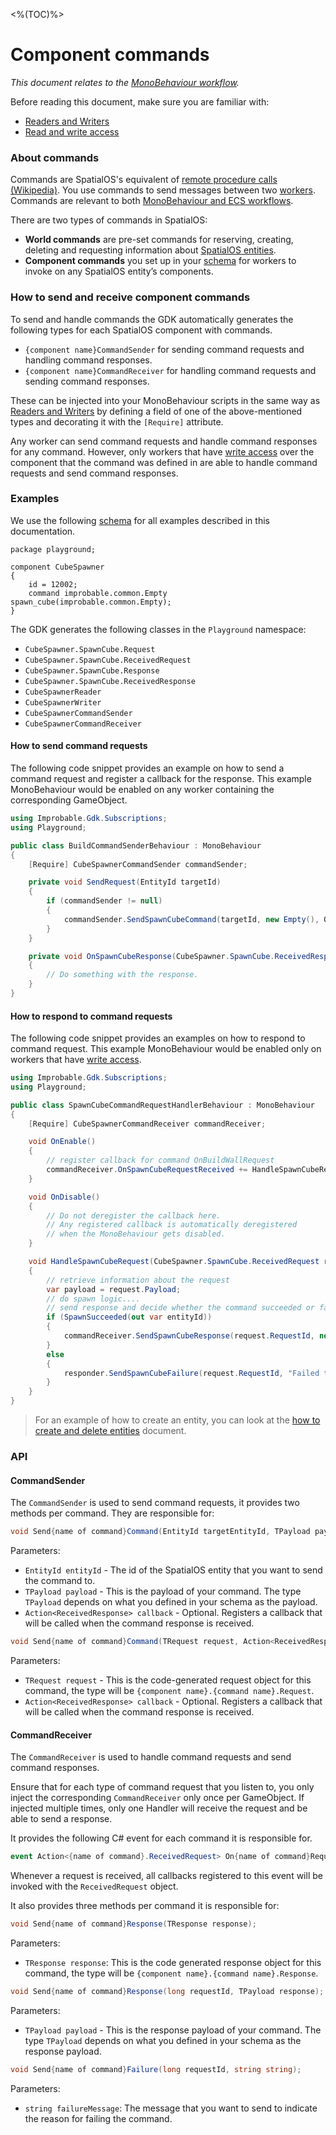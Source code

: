 <%(TOC)%>

# Component commands

_This document relates to the [MonoBehaviour workflow]({{urlRoot}}/workflows/overview#monobehaviour-centric-workflow)._

Before reading this document, make sure you are familiar with:

  * [Readers and Writers]({{urlRoot}}/workflows/monobehaviour/interaction/reader-writers/overview)
  * [Read and write access]({{urlRoot}}/reference/glossary#authority)

### About commands

Commands are SpatialOS's equivalent of [remote procedure calls (Wikipedia)](https://en.wikipedia.org/wiki/Remote_procedure_call). You use commands to send messages between two [workers]({{urlRoot}}/reference/concepts/worker). Commands are relevant to both [MonoBehaviour and ECS workflows]({{urlRoot}}/workflows/overview).<br/>

There are two types of commands in SpatialOS:

* **World commands** are pre-set commands for reserving, creating, deleting and requesting information about [SpatialOS entities]({{urlRoot}}/reference/glossary#spatialos-entity).
* **Component commands** you set up in your [schema]({{urlRoot}}/reference/glossary#schema) for workers to invoke on any SpatialOS entity’s components.

### How to send and receive component commands

To send and handle commands the GDK automatically generates the following types for each SpatialOS component with commands.

  * `{component name}CommandSender` for sending command requests and handling command responses.
  * `{component name}CommandReceiver` for handling command requests and sending command responses.

These can be injected into your MonoBehaviour scripts in the same way as [Readers and Writers]({{urlRoot}}/workflows/monobehaviour/interaction/reader-writers/overview) by defining a field of one of the above-mentioned types and decorating it with the `[Require]` attribute.

Any worker can send command requests and handle command responses for any command. However, only workers that have [write access]({{urlRoot}}/reference/glossary#authority) over the component that the command was defined in are able to handle command requests and send command responses.

### Examples

We use the following [schema]({{urlRoot}}/reference/glossary#schema) for all examples described in this documentation.
```schemalang
package playground;

component CubeSpawner
{
    id = 12002;
    command improbable.common.Empty spawn_cube(improbable.common.Empty);
}
```
The GDK generates the following classes in the `Playground` namespace:

  * `CubeSpawner.SpawnCube.Request`
  * `CubeSpawner.SpawnCube.ReceivedRequest`
  * `CubeSpawner.SpawnCube.Response`
  * `CubeSpawner.SpawnCube.ReceivedResponse`
  * `CubeSpawnerReader`
  * `CubeSpawnerWriter`
  * `CubeSpawnerCommandSender`
  * `CubeSpawnerCommandReceiver`

#### How to send command requests

The following code snippet provides an example on how to send a command request and register a callback for the response.
This example MonoBehaviour would be enabled on any worker containing the corresponding GameObject.

```csharp
using Improbable.Gdk.Subscriptions;
using Playground;

public class BuildCommandSenderBehaviour : MonoBehaviour
{
    [Require] CubeSpawnerCommandSender commandSender;

    private void SendRequest(EntityId targetId)
    {
        if (commandSender != null)
        {
            commandSender.SendSpawnCubeCommand(targetId, new Empty(), OnSpawnCubeResponse);
        }
    }

    private void OnSpawnCubeResponse(CubeSpawner.SpawnCube.ReceivedResponse response)
    {
        // Do something with the response.
    }
}
```

#### How to respond to command requests

The following code snippet provides an examples on how to respond to command request.
This example MonoBehaviour would be enabled only on workers that have [write access]({{urlRoot}}/reference/glossary#write-access).

```csharp
using Improbable.Gdk.Subscriptions;
using Playground;

public class SpawnCubeCommandRequestHandlerBehaviour : MonoBehaviour
{
    [Require] CubeSpawnerCommandReceiver commandReceiver;

    void OnEnable()
    {
        // register callback for command OnBuildWallRequest
        commandReceiver.OnSpawnCubeRequestReceived += HandleSpawnCubeRequest;
    }

    void OnDisable()
    {
        // Do not deregister the callback here.
        // Any registered callback is automatically deregistered
        // when the MonoBehaviour gets disabled.
    }

    void HandleSpawnCubeRequest(CubeSpawner.SpawnCube.ReceivedRequest request)
    {
        // retrieve information about the request
        var payload = request.Payload;
        // do spawn logic....
        // send response and decide whether the command succeeded or failed
        if (SpawnSucceeded(out var entityId))
        {
            commandReceiver.SendSpawnCubeResponse(request.RequestId, new Improbable.Common.Empty());
        }
        else
        {
            responder.SendSpawnCubeFailure(request.RequestId, "Failed to create new cube!");
        }
    }
}
```
[//]: # (TODO - add how to do spawn logic in code example above)

> For an example of how to create an entity, you can look at the [how to create and delete entities]({{urlRoot}}/workflows/monobehaviour/interaction/commands/create-delete-spatialos-entities) document.

### API

#### CommandSender

The `CommandSender` is used to send command requests, it provides two methods per command. They are responsible for:

```csharp
void Send{name of command}Command(EntityId targetEntityId, TPayload payload, Action<ReceivedResponse> callback = null);
```

Parameters:

  * `EntityId entityId` - The id of the SpatialOS entity that you want to send the command to.
  * `TPayload payload` - This is the payload of your command. The type `TPayload` depends on what you defined in your schema as the payload.
  * `Action<ReceivedResponse> callback` - Optional. Registers a callback that will be called when the command response is received.

```csharp
void Send{name of command}Command(TRequest request, Action<ReceivedResponse> callback = null);
```

Parameters:

  * `TRequest request` - This is the code-generated request object for this command, the type will be `{component name}.{command name}.Request`.
  * `Action<ReceivedResponse> callback` - Optional. Registers a callback that will be called when the command response is received.

#### CommandReceiver

The `CommandReceiver` is used to handle command requests and send command responses.

Ensure that for each type of command request that you listen to, you only inject the corresponding `CommandReceiver` only once per GameObject. If injected multiple times, only one Handler will receive the request and be able to send a response.

It provides the following C# event for each command it is responsible for.

```csharp
event Action<{name of command}.ReceivedRequest> On{name of command}RequestReceived;
```

[//]: # (TODO - callback on what - JB comment)
Whenever a request is received, all callbacks registered to this event will be invoked with the `ReceivedRequest` object.

It also provides three methods per command it is responsible for:

```csharp
void Send{name of command}Response(TResponse response);
```

Parameters:
  * `TResponse response`: This is the code generated response object for this command, the type will be `{component name}.{command name}.Response`.

```csharp
void Send{name of command}Response(long requestId, TPayload response);
```

Parameters:
  * `TPayload payload` - This is the response payload of your command. The type `TPayload` depends on what you defined in your schema as the response payload.

```csharp
void Send{name of command}Failure(long requestId, string string);
```

Parameters:
  * `string failureMessage`: The message that you want to send to indicate the reason for failing the command.
